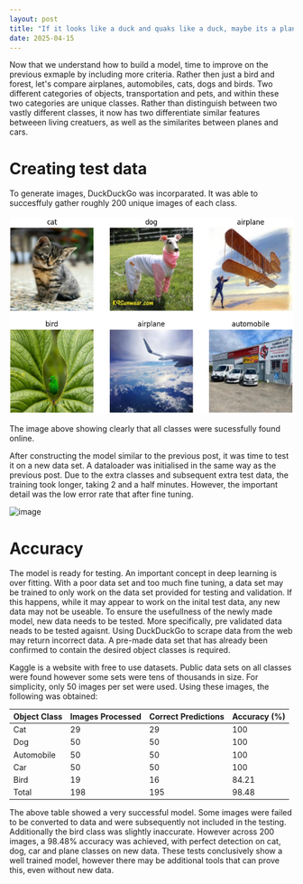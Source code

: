 ```yaml
---
layout: post
title: "If it looks like a duck and quaks like a duck, maybe its a plane?"
date: 2025-04-15
---
```


Now that we understand how to build a model, time to improve on the previous exmaple by including more criteria. Rather then just a bird and forest, let's compare airplanes, automobiles, cats, dogs and birds. Two different categories of objects, transportation and pets, and within these two categories are unique classes. Rather than distinguish between two vastly different classes, it now has two differentiate similar features betweeen living creatuers, as well as the similarites between planes and cars. 

# Creating test data
To generate images, DuckDuckGo was incorparated. It was able to succesffuly gather roughly 200 unique images of each class. 

![Alt text](../docs/assets/classes.png)

The image above showing clearly that all classes were sucessfully found online. 

After constructing the model similar to the previous post, it was time to test it on a new data set. A dataloader was initialised in the same way as the previous post. Due to the extra classes and subsequent extra test data, the training took longer, taking 2 and a half minutes. However, the important detail was the low error rate that after fine tuning.

![image](https://github.com/user-attachments/assets/f99841bb-ddf1-4a70-955c-c2373917eca3)

# Accuracy
The model is ready for testing. An important concept in deep learning is over fitting. With a poor data set and too much fine tuning, a data set may be trained to only work on the data set provided for testing and validation. If this happens, while it may appear to work on the inital test data, any new data may not be useable. To ensure the usefullness of the newly made model, new data needs to be tested. More specifically, pre validated data neads to be tested agaisnt. Using DuckDuckGo to scrape data from the web may return incorrect data. A pre-made data set that has already been confirmed to contain the desired object classes is required. 

Kaggle is a website with free to use datasets. Public data sets on all classes were found however some sets were tens of thousands in size. For simplicity, only 50 images per set were used. Using these images, the following was obtained:


| Object Class | Images Processed | Correct Predictions | Accuracy (%) | 
| ------------- | ------------- | ------------- | ------------- |
| Cat | 29 | 29 | 100 |
| Dog | 50 | 50 | 100 |
| Automobile | 50 | 50 | 100 |
| Car | 50 | 50 | 100 |
| Bird | 19 | 16 | 84.21 |
| Total | 198 | 195 | 98.48 |

The above table showed a very successful model. Some images were failed to be converted to data and were subsequently not included in the testing. Additionally the bird class was slightly inaccurate. However across 200 images, a 98.48% accuracy was achieved, with perfect detection on cat, dog, car and plane classes on new data. These tests conclusively show a well trained model, however there may be additional tools that can prove this, even without new data.


